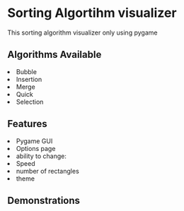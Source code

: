 <h1>Sorting Algortihm visualizer</h1>
This sorting algorithm visualizer only using pygame

<h2>Algorithms Available</h2>
<li>Bubble</li>
<li>Insertion</li>
<li>Merge</li>
<li>Quick</li>
<li>Selection</li>

<h2>Features</h2>
<li>Pygame GUI</li>
<li>Options page</li>
<li>ability to change:</li>
<li>Speed</li>
<li>number of rectangles</li>
<li>theme</li>

<h2>Demonstrations</h2>
